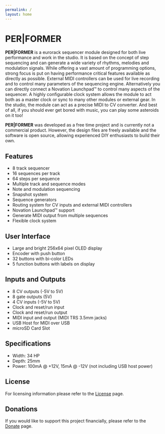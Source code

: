 ```yaml
---
permalink: /
layout: home
---
```


# PER|FORMER

**PER\|FORMER** is a eurorack sequencer module designed for both live performance and work in the studio. It is based on the concept of step sequencing and can generate a wide variety of rhythms, melodies and modulation signals. While offering a vast amount of programming options, strong focus is put on having performance critical features available as directly as possible. External MIDI controllers can be used for live recording and to control many parameters of the sequencing engine. Alternatively you can directly connect a Novation Launchpad&trade; to control many aspects of the sequencer. A highly configurable clock system allows the module to act both as a master clock or sync to many other modules or external gear. In the studio, the module can act as a precise MIDI to CV converter. And best of all, if you should ever get bored with music, you can play some asteroids on it too!

**PER\|FORMER** was developed as a free time project and is currently not a commercial product. However, the design files are freely available and the software is open source, allowing experienced DIY enthusiasts to build their own.

## Features

- 8 track sequencer
- 16 sequences per track
- 64 steps per sequence
- Multiple track and sequence modes
- Note and modulation sequencing
- Snapshot system
- Sequence generators
- Routing system for CV inputs and external MIDI controllers
- Novation Launchpad&trade; support
- Generate MIDI output from multiple sequences
- Flexible clock system

## User Interface

- Large and bright 256x64 pixel OLED display
- Encoder with push button
- 32 buttons with bi-color LEDs
- 5 function buttons with labels on display

## Inputs and Outputs

- 8 CV outputs (-5V to 5V)
- 8 gate outputs (5V)
- 4 CV inputs (-5V to 5V)
- Clock and reset/run input
- Clock and reset/run output
- MIDI input and output (MIDI TRS 3.5mm jacks)
- USB Host for MIDI over USB
- microSD Card Slot

## Specifications

- Width: 34 HP
- Depth: 25mm
- Power: 100mA @ +12V, 15mA @ -12V (not including USB host power)

## License

For licensing information please refer to the [License](../license) page.

## Donations

If you would like to support this project financially, please refer to the [Donate](../donate) page.
